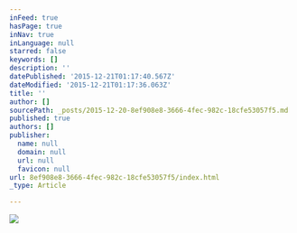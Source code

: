 ```yaml
---
inFeed: true
hasPage: true
inNav: true
inLanguage: null
starred: false
keywords: []
description: ''
datePublished: '2015-12-21T01:17:40.567Z'
dateModified: '2015-12-21T01:17:36.063Z'
title: ''
author: []
sourcePath: _posts/2015-12-20-8ef908e8-3666-4fec-982c-18cfe53057f5.md
published: true
authors: []
publisher:
  name: null
  domain: null
  url: null
  favicon: null
url: 8ef908e8-3666-4fec-982c-18cfe53057f5/index.html
_type: Article

---
```

![](https://the-grid-user-content.s3-us-west-2.amazonaws.com/ee6ce3d1-18dd-4096-8e7b-747920106d55.jpg)